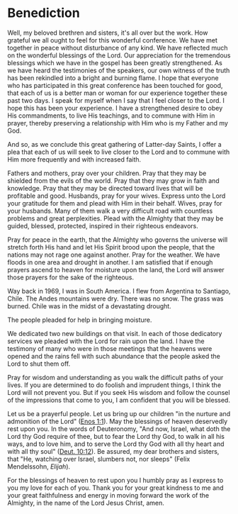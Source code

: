 # Benediction

Well, my beloved brethren and sisters, it's all over but the work. How
grateful we all ought to feel for this wonderful conference. We have met
together in peace without disturbance of any kind. We have reflected much on
the wonderful blessings of the Lord. Our appreciation for the tremendous
blessings which we have in the gospel has been greatly strengthened. As we
have heard the testimonies of the speakers, our own witness of the truth has
been rekindled into a bright and burning flame. I hope that everyone who has
participated in this great conference has been touched for good, that each of
us is a better man or woman for our experience together these past two days. I
speak for myself when I say that I feel closer to the Lord. I hope this has
been your experience. I have a strengthened desire to obey His commandments,
to live His teachings, and to commune with Him in prayer, thereby preserving a
relationship with Him who is my Father and my God.

And so, as we conclude this great gathering of Latter-day Saints, I offer a
plea that each of us will seek to live closer to the Lord and to commune with
Him more frequently and with increased faith.

Fathers and mothers, pray over your children. Pray that they may be shielded
from the evils of the world. Pray that they may grow in faith and knowledge.
Pray that they may be directed toward lives that will be profitable and good.
Husbands, pray for your wives. Express unto the Lord your gratitude for them
and plead with Him in their behalf. Wives, pray for your husbands. Many of
them walk a very difficult road with countless problems and great
perplexities. Plead with the Almighty that they may be guided, blessed,
protected, inspired in their righteous endeavors.

Pray for peace in the earth, that the Almighty who governs the universe will
stretch forth His hand and let His Spirit brood upon the people, that the
nations may not rage one against another. Pray for the weather. We have floods
in one area and drought in another. I am satisfied that if enough prayers
ascend to heaven for moisture upon the land, the Lord will answer those
prayers for the sake of the righteous.

Way back in 1969, I was in South America. I flew from Argentina to Santiago,
Chile. The Andes mountains were dry. There was no snow. The grass was burned.
Chile was in the midst of a devastating drought.

The people pleaded for help in bringing moisture.

We dedicated two new buildings on that visit. In each of those dedicatory
services we pleaded with the Lord for rain upon the land. I have the testimony
of many who were in those meetings that the heavens were opened and the rains
fell with such abundance that the people asked the Lord to shut them off.

Pray for wisdom and understanding as you walk the difficult paths of your
lives. If you are determined to do foolish and imprudent things, I think the
Lord will not prevent you. But if you seek His wisdom and follow the counsel
of the impressions that come to you, I am confident that you will be blessed.

Let us be a prayerful people. Let us bring up our children "in the nurture and
admonition of the Lord" ([Enos
1:1](https://www.lds.org/scriptures/bofm/enos/1.1?lang=eng#0)). May the
blessings of heaven deservedly rest upon you. In the words of Deuteronomy,
"And now, Israel, what doth the Lord thy God require of thee, but to fear the
Lord thy God, to walk in all his ways, and to love him, and to serve the Lord
thy God with all thy heart and with all thy soul" ([Deut.
10:12](https://www.lds.org/scriptures/ot/deut/10.12?lang=eng#11)). Be assured,
my dear brothers and sisters, that "He, watching over Israel, slumbers not,
nor sleeps" (Felix Mendelssohn, _Elijah_).

For the blessings of heaven to rest upon you I humbly pray as I express to you
my love for each of you. Thank you for your great kindness to me and your
great faithfulness and energy in moving forward the work of the Almighty, in
the name of the Lord Jesus Christ, amen.


